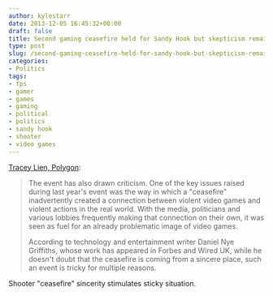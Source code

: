 ```yaml
---
author: kylestarr
date: 2013-12-05 16:45:32+00:00
draft: false
title: Second gaming ceasefire held for Sandy Hook but skepticism remains
type: post
slug: /second-gaming-ceasefire-held-for-sandy-hook-but-skepticism-remains/
categories:
- Politics
tags:
- fps
- gamer
- games
- gaming
- political
- politics
- sandy hook
- shooter
- video games
---
```


[Tracey Lien, Polygon](http://www.polygon.com/2013/12/5/5176330/second-gaming-ceasefire-held-for-sandy-hook-but-skepticism-remains):

> The event has also drawn criticism. One of the key issues raised during last year's event was the way in which a "ceasefire" inadvertently created a connection between violent video games and violent actions in the real world. With the media, politicians and various lobbies frequently making that connection on their own, it was seen as fuel for an already problematic image of video games.
>
> According to technology and entertainment writer Daniel Nye Griffiths, whose work has appeared in Forbes and Wired UK, while he doesn't doubt that the ceasefire is coming from a sincere place, such an event is tricky for multiple reasons.

Shooter "ceasefire" sincerity stimulates sticky situation.
